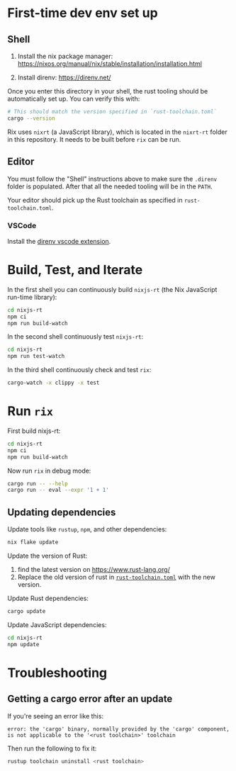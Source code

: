 # First-time dev env set up

## Shell

1. Install the nix package manager:
   https://nixos.org/manual/nix/stable/installation/installation.html

2. Install direnv: https://direnv.net/

Once you enter this directory in your shell, the rust tooling should be
automatically set up. You can verify this with:

```bash
# This should match the version specified in `rust-toolchain.toml`
cargo --version
```

Rix uses `nixrt` (a JavaScript library), which is located in the `nixrt-rt` folder
in this repository. It needs to be built before `rix` can be run.

## Editor

You must follow the "Shell" instructions above to make sure the `.direnv` folder
is populated. After that all the needed tooling will be in the `PATH`.

Your editor should pick up the Rust toolchain as specified in
`rust-toolchain.toml`.

### VSCode

Install the [direnv vscode extension](https://github.com/direnv/direnv-vscode).

# Build, Test, and Iterate

In the first shell you can continuously build `nixjs-rt` (the Nix JavaScript run-time library):

```bash
cd nixjs-rt
npm ci
npm run build-watch
```

In the second shell continuously test `nixjs-rt`:

```bash
cd nixjs-rt
npm run test-watch
```

In the third shell continuously check and test `rix`:

```bash
cargo-watch -x clippy -x test
```

# Run `rix`

First build nixjs-rt:

```bash
cd nixjs-rt
npm ci
npm run build-watch
```

Now run `rix` in debug mode:

```bash
cargo run -- --help
cargo run -- eval --expr '1 + 1'
```

## Updating dependencies

Update tools like `rustup`, `npm`, and other dependencies:

```bash
nix flake update
```

Update the version of Rust:

1. find the latest version on https://www.rust-lang.org/
2. Replace the old version of rust in
   [`rust-toolchain.toml`](./rust-toolchain.toml) with the new version.

Update Rust dependencies:

```bash
cargo update
```

Update JavaScript dependencies:

```bash
cd nixjs-rt
npm update
```

# Troubleshooting

## Getting a cargo error after an update

If you're seeing an error like this:

```
error: the 'cargo' binary, normally provided by the 'cargo' component, is not applicable to the '<rust toolchain>' toolchain
```

Then run the following to fix it:

```bash
rustup toolchain uninstall <rust toolchain>
```
